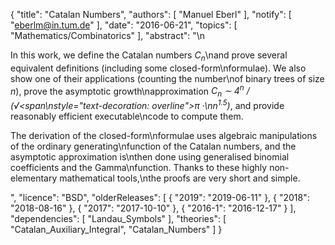 {
    "title": "Catalan Numbers",
    "authors": [
        "Manuel Eberl"
    ],
    "notify": [
        "eberlm@in.tum.de"
    ],
    "date": "2016-06-21",
    "topics": [
        "Mathematics/Combinatorics"
    ],
    "abstract": "\n<p>In this work, we define the Catalan numbers <em>C<sub>n</sub></em>\nand prove several equivalent definitions (including some closed-form\nformulae). We also show one of their applications (counting the number\nof binary trees of size <em>n</em>), prove the asymptotic growth\napproximation <em>C<sub>n</sub> &sim; 4<sup>n</sup> / (&radic;<span\nstyle=\"text-decoration: overline\">&pi;</span> &middot;\nn<sup>1.5</sup>)</em>, and provide reasonably efficient executable\ncode to compute them.</p>  <p>The derivation of the closed-form\nformulae uses algebraic manipulations of the ordinary generating\nfunction of the Catalan numbers, and the asymptotic approximation is\nthen done using generalised binomial coefficients and the Gamma\nfunction. Thanks to these highly non-elementary mathematical tools,\nthe proofs are very short and simple.</p>",
    "licence": "BSD",
    "olderReleases": [
        {
            "2019": "2019-06-11"
        },
        {
            "2018": "2018-08-16"
        },
        {
            "2017": "2017-10-10"
        },
        {
            "2016-1": "2016-12-17"
        }
    ],
    "dependencies": [
        "Landau_Symbols"
    ],
    "theories": [
        "Catalan_Auxiliary_Integral",
        "Catalan_Numbers"
    ]
}